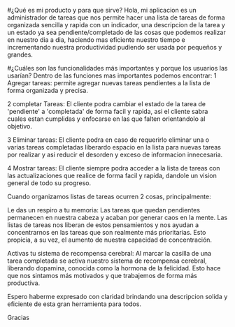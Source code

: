 #¿Qué es mi producto y para que sirve?
Hola, mi aplicacion es un administrador de tareas que nos permite hacer una lista de tareas de forma organizada sencilla y rapida con un indicador, una descripcion de la tarea y un estado ya sea pendiente/completado de las cosas que podemos realizar en nuestro dia a dia, haciendo mas eficiente nuestro tiempo e incrementando nuestra productividad pudiendo ser usada por pequeños y grandes.

#¿Cuáles son las funcionalidades más importantes y porque los usuarios las usarían?
Dentro de las funciones mas importantes podemos encontrar:
1 Agregar tareas: permite agregar nuevas tareas pendientes a la lista de forma organizada y precisa.

2 completar Tareas: El cliente podra cambiar el estado de la tarea de 'pendiente' a 'completada' de forma facil y rapida, asi el cliente sabra cuales estan cumplidas y enfocarse en las que falten orientandolo al objetivo.

3 Eliminar tareas: El cliente podra en caso de requerirlo eliminar una o varias tareas completadas liberardo espacio en la lista para nuevas tareas por realizar y asi reducir el desorden y exceso de informacion innecesaria.

4 Mostrar tareas: El cliente siempre podra acceder a la lista de tareas con las actualizaciones que realice de forma facil y rapida, dandole un vision general de todo su progreso.

Cuando organizamos listas de tareas ocurren 2 cosas, principalmente:

Le das un respiro a tu memoria: Las tareas que quedan pendientes permanecen en nuestra cabeza y acaban por generar caos en la mente. Las listas de tareas nos liberan de estos pensamientos y nos ayudan a concentrarnos en las tareas que son realmente más prioritarias. Esto propicia, a su vez, el aumento de nuestra capacidad de concentración.

Activas tu sistema de recompensa cerebral: Al marcar la casilla de una tarea completada se activa nuestro sistema de recompensa cerebral, liberando dopamina, conocida como la hormona de la felicidad. Esto hace que nos sintamos más motivados y que trabajemos de forma más productiva.

Espero haberme expresado con claridad brindando una descripcion solida y eficiente de esta gran herramienta para todos.

Gracias